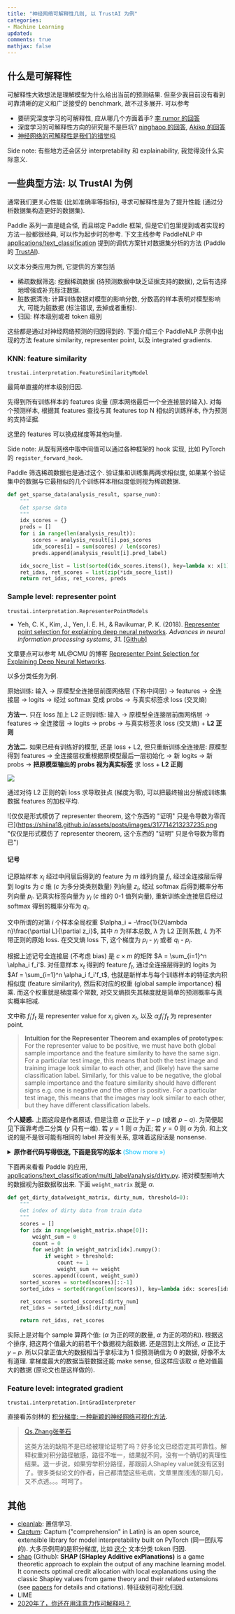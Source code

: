```yaml
---
title: "神经网络可解释性几则, 以 TrustAI 为例"
categories: 
- Machine Learning
updated: 
comments: true
mathjax: false
---
```


## 什么是可解释性

可解释性大致想法是理解模型为什么给出当前的预测结果. 但至少我目前没有看到可靠清晰的定义和广泛接受的 benchmark, 故不过多展开. 可以参考

- 要研究深度学习的可解释性, 应从哪几个方面着手? [李 rumor 的回答](https://www.zhihu.com/question/320688440/answer/2212714284)
- 深度学习的可解释性方向的研究是不是巨坑? [ninghaoo 的回答](https://www.zhihu.com/question/341190239/answer/858780172), [Akiko 的回答](https://www.zhihu.com/question/341190239/answer/1637221012)
- [神经网络的可解释性是我们的错觉吗](https://zhuanlan.zhihu.com/p/74602449)

Side note: 有些地方还会区分 interpretability 和 explainability, 我觉得没什么实际意义.

<!-- more -->

## 一些典型方法: 以 TrustAI 为例

通常我们更关心性能 (比如准确率等指标), 寻求可解释性是为了提升性能 (通过分析数据集构造更好的数据集).

Paddle 系列一直是缝合怪, 而且绑定 Paddle 框架, 但是它们包里提到或者实现的方法一般都很经典, 可以作为起步时的参考. 下文主线参考 PaddleNLP 中 [applications/text_classification](https://github.com/PaddlePaddle/PaddleNLP/tree/develop/applications/text_classification) 提到的调优方案针对数据集分析的方法 (Paddle 的 [TrustAI](https://github.com/PaddlePaddle/TrustAI)).

以文本分类应用为例, 它提供的方案包括

- 稀疏数据筛选: 挖掘稀疏数据 (待预测数据中缺乏证据支持的数据), 之后有选择地增强或补充标注数据.
- 脏数据清洗: 计算训练数据对模型的影响分数, 分数高的样本表明对模型影响大, 可能为脏数据 (标注错误, 去掉或者重标).
- 归因: 样本级别或者 token 级别

这些都是通过对神经网络预测的归因得到的. 下面介绍三个 PaddleNLP 示例中出现的方法 feature similarity, representer point, 以及 integrated gradients.

### KNN: feature similarity

`trustai.interpretation.FeatureSimilarityModel`

最简单直接的样本级别归因.

先得到所有训练样本的 features 向量 (原本网络最后一个全连接层的输入). 对每个预测样本, 根据其 features 查找与其 features top N 相似的训练样本, 作为预测的支持证据.

这里的 features 可以换成梯度等其他向量.

Side note: 从既有网络中取中间值可以通过各种框架的 hook 实现, 比如 PyTorch 的 `register_forward_hook`.

Paddle 筛选稀疏数据也是通过这个. 验证集和训练集两两求相似度, 如果某个验证集中的数据与它最相似的几个训练样本相似度低则视为稀疏数据.

```python
def get_sparse_data(analysis_result, sparse_num):
    """
    Get sparse data
    """
    idx_scores = {}
    preds = []
    for i in range(len(analysis_result)):
        scores = analysis_result[i].pos_scores
        idx_scores[i] = sum(scores) / len(scores)
        preds.append(analysis_result[i].pred_label)

    idx_socre_list = list(sorted(idx_scores.items(), key=lambda x: x[1]))[:sparse_num]
    ret_idxs, ret_scores = list(zip(*idx_socre_list))
    return ret_idxs, ret_scores, preds
```

### Sample level: representer point

`trustai.interpretation.RepresenterPointModels`

- Yeh, C. K., Kim, J., Yen, I. E. H., & Ravikumar, P. K. (2018). [Representer point selection for explaining deep neural networks](https://arxiv.org/abs/1811.09720). *Advances in neural information processing systems*, *31*. [[Github]](https://github.com/chihkuanyeh/Representer_Point_Selection)

文章要点可以参考 ML@CMU 的博客 [Representer Point Selection for Explaining Deep Neural Networks](https://blog.ml.cmu.edu/2019/04/19/representer-point-selection-explain-dnn/).

以多分类任务为例.

原始训练: 输入 -> 原模型全连接层前面网络层 (下称中间层) -> features -> 全连接层 -> logits -> 经过 softmax 变成 probs -> 与真实标签求 loss (交叉熵)

**方法一.** 只在 loss 加上 L2 正则训练: 输入 -> 原模型全连接层前面网络层 ->  features -> 全连接层 -> logits -> probs -> 与真实标签求 loss (交叉熵) + **L2 正则**

**方法二.** 如果已经有训练好的模型, 还是 loss + L2, 但只重新训练全连接层: 原模型得到 features -> 全连接层权重根据原模型最后一层初始化 -> 新 logits -> 新 probs -> **把原模型输出的 probs 视为真实标签** 求 loss + **L2 正则**

![](https://shiina18.github.io/assets/posts/images/100761913249368.png)

通过对待 L2 正则的新 loss 求导取驻点 (梯度为零), 可以把最终输出分解成训练集数据 features 的加权平均.

![仅仅是形式模仿了 representer theorem, 这个东西的 "证明" 只是令导数为零而已](https://shiina18.github.io/assets/posts/images/317714213237235.png "仅仅是形式模仿了 representer theorem, 这个东西的 "证明" 只是令导数为零而已")

#### 记号

记原始样本 $x_i$ 经过中间层后得到的 feature 为 $m$ 维列向量 $f_i$, 经过全连接层后得到 logits 为 $c$ 维 ($c$ 为多分类类别数量) 列向量 $z_i$, 经过 softmax 后得到概率分布列向量 $p_i$. 记真实标签向量为 $y_i$ ($c$ 维的 0-1 值列向量), 重新训练全连接层后经过 softmax 得到的概率分布为 $q_i$.

文中所谓的对第 $i$ 个样本全局权重 $\alpha_i = -\frac{1}{2\lambda n}\frac{\partial L}{\partial z_i}$, 其中 $n$ 为样本总数, $\lambda$ 为 L2 正则系数, $L$ 为不带正则的原始 loss. 在交叉熵 loss 下, 这个梯度为 $p_i$ - $y_i$ 或者 $q_i$ - $p_i$.

根据上述记号全连接层 (不考虑 bias) 是 $c\times m$ 的矩阵 $A = \sum_{i=1}^n \alpha_i f_i'$. 对任意样本 $x_t$ 得到的 feature $f_t$, 通过全连接层得到的 logits 为 $Af = \sum_{i=1}^n \alpha_i f_i'f_t$, 也就是新样本与每个训练样本的特征求内积相似度 (feature similarity), 然后和对应的权重 (global sample importance) 相乘. 而这个权重就是梯度乘个常数, 对交叉熵损失其梯度就是简单的预测概率与真实概率相减.

文中称 $f_i'f_t$ 是 representer value for $x_i$ given $x_t$, 以及 $\alpha_i f_i'f_t$ 为 representer point.

> **Intuition for the Representer Theorem and examples of prototypes**: For the representer value to be positive, we must have both global sample importance and the feature similarity to have the same sign. For a particular test image, this means that both the test image and training image look similar to each other, and (likely) have the same classification label. Similarly, for this value to be negative, the global sample importance and the feature similarity should have different signs e.g. one is negative *and* the other is positive. For a particular test image, this means that the images may look similar to each other, but they have different classification labels.

**个人疑惑.** 上面这段是作者原话, 但是注意 $\alpha$ 正比于 $y-p$ (或者 $p-q$). 为简便起见下面靠考虑二分类 ($y$ 只有一维). 若 $y=1$ 则 $\alpha$ 为正; 若 $y=0$ 则 $\alpha$ 为负. 和上文说的是不是很可能有相同的 label 并没有关系, 意味着这段话是 nonsense.

<details><summary><b>原作者代码写得很迷, 下面是我写的版本</b><font color="deepskyblue"> (Show more &raquo;)</font></summary>
<pre><code class="language-python">import torch
import torch.nn as nn

class Classifier(nn.Module):
    def __init__(self, pretrained_linear: nn.Linear):
        super().__init__()
        assert pretrained_linear.bias is not None  # changeable
        self.linear = nn.Linear(
            in_features=pretrained_linear.in_features,
            out_features=pretrained_linear.out_features,
            bias=True,
        )
        self.linear.weight.data = pretrained_linear.weight.data.clone()
        self.linear.bias.data = pretrained_linear.bias.data.clone()

    def forward(self, x):
        return self.linear(x)


def calculate_alphas(
    classifier: Classifier, features, target_probs,
    learning_rate=1, lambda_=0.003, num_epochs=40000,
    device='cpu',
):
    &quot;&quot;&quot;
    features (N, m)
    target_probs (N, num_classes)
    alphas (N, num_classes)
    &quot;&quot;&quot;
    features = torch.Tensor(features).to(device)
    target_probs = torch.Tensor(target_probs).to(device)
    classifier = classifier.to(device)

    # loss_fn = nn.CrossEntropyLoss()  # changeable
    loss_fn = nn.BCEWithLogitsLoss()
    optimizer = torch.optim.SGD(classifier.parameters(), lr=learning_rate)
    min_loss = float('inf')
    min_grad = float('inf')
    patience = 3000
    steps_without_improvement = 0
    best_weights = None

    for epoch in range(num_epochs):
        optimizer.zero_grad()
        l2_norm = torch.sum(
            torch.square(
                torch.cat(
                    [
                        classifier.linear.weight.data,
                        classifier.linear.bias.data.unsqueeze(dim=1),
                    ],
                    axis=1,
                )
            )
        )  # changeable, bias included
        logits = classifier(features)
        loss = loss_fn(logits, target_probs) + lambda_ * l2_norm
        loss.backward()
        optimizer.step()

        grad = torch.cat(
            [
                classifier.linear.weight.grad,
                classifier.linear.bias.grad.unsqueeze(dim=1),
            ],
            axis=1,
        )
        # grad_norm = torch.norm(grad).item()
        grad_norm = torch.mean(torch.abs(grad)).item()
        if grad_norm &lt; min_grad:
            min_grad = grad_norm
            best_weights = classifier.state_dict()

        # TODO: stop criterion
        if loss.item() &lt; min_loss:
            min_loss = loss.item()
            steps_without_improvement = 0
        else:
            steps_without_improvement += 1
            if (steps_without_improvement &gt;= patience) and (min_grad &lt; 1e-6):
                break

        if (epoch + 1) % 100 == 0:
            print(f'Epoch [{epoch + 1}/{num_epochs}], Loss: {loss.item()}, Min Grad: {min_grad}')

    classifier.load_state_dict(best_weights)
    logits = classifier(features)
    # changeable, different derivative for different loss_fn
    # pred_probs = F.softmax(logits, dim=1)
    pred_probs = torch.sigmoid(logits)
    derivative = pred_probs - target_probs
    num_samples = len(features)
    alphas = - derivative / (2.0 * lambda_ * num_samples)
    return alphas
</code></pre></details>

下面再来看看 Paddle 的应用, [applications/text_classification/multi_label/analysis/dirty.py](https://github.com/PaddlePaddle/PaddleNLP/blob/develop/applications/text_classification/multi_label/analysis/dirty.py). 把对模型影响大的数据视为脏数据取出来. 下面 `weight_matrix` 就是 $\alpha$.

```python
def get_dirty_data(weight_matrix, dirty_num, threshold=0):
    """
    Get index of dirty data from train data
    """
    scores = []
    for idx in range(weight_matrix.shape[0]):
        weight_sum = 0
        count = 0
        for weight in weight_matrix[idx].numpy():
            if weight > threshold:
                count += 1
                weight_sum += weight
        scores.append((count, weight_sum))
    sorted_scores = sorted(scores)[::-1]
    sorted_idxs = sorted(range(len(scores)), key=lambda idx: scores[idx])[::-1]

    ret_scores = sorted_scores[:dirty_num]
    ret_idxs = sorted_idxs[:dirty_num]

    return ret_idxs, ret_scores
```

实际上是对每个 sample 算两个值: ($\alpha$ 为正的项的数量, $\alpha$ 为正的项的和). 根据这个排序, 把这两个值最大的前若干个数据视为脏数据. 还是回到上文所述, $\alpha$ 正比于 $y-p$. 所以只拿正值大的数据相当于拿标注为 1 但预测确信为 0 的数据, 好像不太有道理. 拿梯度最大的数据当脏数据还能 make sense, 但这样应该取 $\alpha$ 绝对值最大的数据 (原论文也是这样做的). 

### Feature level: integrated gradient

`trustai.interpretation.IntGradInterpreter`

直接看苏剑林的 [积分梯度: 一种新颖的神经网络可视化方法](https://spaces.ac.cn/archives/7533).

> [Qs.Zhang张拳石](https://zhuanlan.zhihu.com/p/148105536)
> 
> 这类方法的缺陷不是已经被理论证明了吗？好多论文已经否定其可靠性。解释权重对积分路径敏感，路径不唯一，结果就不同，没有一个确切的真理性结果。退一步说，如果穷举积分路径，那跟前人Shapley value就没有区别了。很多类似论文的作者，自己都清楚这些毛病，文章里面浅浅的聊几句，又不点透。。。呵呵了。

## 其他

- [cleanlab](https://github.com/cleanlab/cleanlab): 置信学习.
- [Captum](https://captum.ai/docs/introduction): Captum ("comprehension" in Latin) is an open source, extensible library for model interpretability built on PyTorch (同一团队写的). 大多示例用的是积分梯度, 比如 [这个](https://captum.ai/tutorials/IMDB_TorchText_Interpret) 文本分类 token 归因. 
- [shap](https://github.com/shap/shap) (Github): **SHAP (SHapley Additive exPlanations)** is a game theoretic approach to explain the output of any machine learning model. It connects optimal credit allocation with local explanations using the classic Shapley values from game theory and their related extensions (see [papers](https://github.com/shap/shap#citations) for details and citations). 特征级别可视化归因.
- LIME
- [2020年了，你还在用注意力作可解释吗？](https://zhuanlan.zhihu.com/p/287126616)
